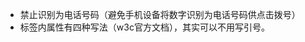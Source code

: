 - 禁止识别为电话号码<meta name="format-detection" content="telephone=no">（避免手机设备将数字识别为电话号码供点击拨号）
- 标签内属性有四种写法（w3c官方文档），其实可以不用写引号。

